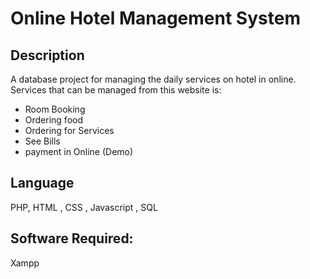 # Online Hotel Management System

## Description 

A database project for managing the daily services on hotel in online.
Services that can be managed from this website is:

* Room Booking
* Ordering food
* Ordering for Services
* See Bills
* payment in Online (Demo)

## Language 

PHP, HTML , CSS , Javascript , SQL 

## Software Required: 

Xampp

